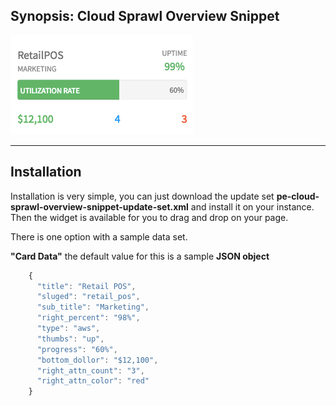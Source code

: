 ## Synopsis: Cloud Sprawl Overview Snippet

![alt text](../images/pe-cloud-sprawl-overview-snippet.png "Tabs Selector - No tab selection")

***

## Installation

Installation is very simple, you can just download the update set **pe-cloud-sprawl-overview-snippet-update-set.xml** and install it on your instance. Then the widget is available for you to drag and drop on your page.

There is one option with a sample data set.

**"Card Data"** the default value for this is a sample **JSON object**

```javascript
    {
      "title": "Retail POS",
      "sluged": "retail_pos",
      "sub_title": "Marketing",
      "right_percent": "98%",
      "type": "aws",
      "thumbs": "up",
      "progress": "60%",
      "bottom_dollor": "$12,100",
      "right_attn_count": "3",
      "right_attn_color": "red"
    }
```